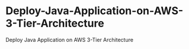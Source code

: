 # Deploy-Java-Application-on-AWS-3-Tier-Architecture
Deploy Java Application on AWS 3-Tier Architecture
